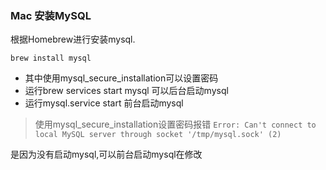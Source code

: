 ### Mac 安装MySQL

根据Homebrew进行安装mysql.

```
brew install mysql
```

* 其中使用mysql_secure_installation可以设置密码
* 运行brew services start mysql 可以后台启动mysql
* 运行mysql.service start 前台启动mysql


> 使用mysql_secure_installation设置密码报错 `Error: Can't connect to local MySQL server through socket '/tmp/mysql.sock' (2)`

是因为没有启动mysql,可以前台启动mysql在修改




